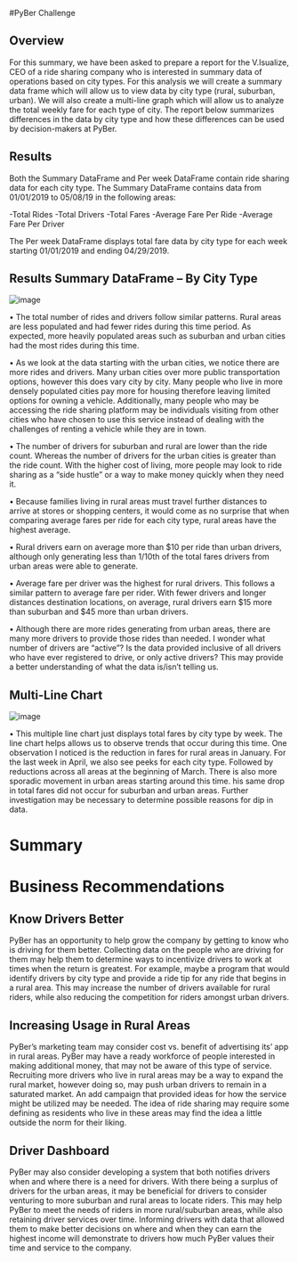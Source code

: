 #PyBer Challenge

## Overview

For this summary, we have been asked to prepare a report for the V.Isualize, CEO of a ride sharing company who is interested in summary data of operations based on city types. For this analysis we will create a summary data frame which will allow us to view data by city type (rural, suburban, urban). We will also create a multi-line graph which will allow us to analyze the total weekly fare for each type of city. The report below summarizes differences in the data by city type and how these differences can be used by decision-makers at PyBer.

## Results

Both the Summary DataFrame and Per week DataFrame contain ride sharing data for each city type. 
The Summary DataFrame contains data from 01/01/2019 to 05/08/19 in the following areas:

-Total Rides
-Total Drivers
-Total Fares
-Average Fare Per Ride
-Average Fare Per Driver

The Per week DataFrame displays total fare data by city type for each week starting 01/01/2019 and ending 04/29/2019.

## Results Summary DataFrame – By City Type

![image](https://user-images.githubusercontent.com/80069183/115166965-53115b00-a07b-11eb-89bb-c47092fb2be7.png)

 
•	The total number of rides and drivers follow similar patterns. Rural areas are less populated and had fewer rides during this time period. As expected, more heavily populated areas such as suburban and urban cities had the most rides during this time. 

•	As we look at the data starting with the urban cities, we notice there are more rides and drivers. Many urban cities over more public transportation options, however this does vary city by city. Many people who live in more densely populated cities pay more for housing therefore leaving limited options for owning a vehicle. Additionally, many people who may be accessing the ride sharing platform may be individuals visiting from other cities who have chosen to use this service instead of dealing with the challenges of renting a vehicle while they are in town. 

•	The number of drivers for suburban and rural are lower than the ride count. Whereas the number of drivers for the urban cities is greater than the ride count. With the higher cost of living, more people may look to ride sharing as a “side hustle” or a way to make money quickly when they need it.

•	Because families living in rural areas must travel further distances to arrive at stores or shopping centers, it would come as no surprise that when comparing average fares per ride for each city type, rural areas have the highest average. 

•	Rural drivers earn on average more than $10 per ride than urban drivers, although only generating less than 1/10th of the total fares drivers from urban areas were able to generate.

•	Average fare per driver was the highest for rural drivers. This follows a similar pattern to average fare per rider. With fewer drivers and longer distances destination locations, on average, rural drivers earn $15 more than suburban and $45 more than urban drivers.

•	Although there are more rides generating from urban areas, there are many more drivers to provide those rides than needed. I wonder what number of drivers are “active”? Is the data provided inclusive of all drivers who have ever registered to drive, or only active drivers? This may provide a better understanding of what the data is/isn’t telling us.

## Multi-Line Chart

![image](https://user-images.githubusercontent.com/80069183/115167030-818f3600-a07b-11eb-8c63-94007e501770.png)

•	This multiple line chart just displays total fares by city type by week. The line chart helps allows us to observe trends that occur during this time. One observation I noticed is the reduction in fares for rural areas in January. For the last week in April, we also see peeks for each city type. Followed by reductions across all areas at the beginning of March. There is also more sporadic movement in urban areas starting around this time. his same drop in total fares did not occur for suburban and urban areas. Further investigation may be necessary to determine possible reasons for dip in data. 

# Summary

# Business Recommendations

## Know Drivers Better

PyBer has an opportunity to help grow the company by getting to know who is driving for them better. Collecting data on the people who are driving for them may help them to determine ways to incentivize drivers to work at times when the return is greatest. For example, maybe a program that would identify drivers by city type and provide a ride tip for any ride that begins in a rural area. This may increase the number of drivers available for rural riders, while also reducing the competition for riders amongst urban drivers. 

## Increasing Usage in Rural Areas

PyBer’s marketing team may consider cost vs. benefit of advertising its’ app in rural areas. PyBer may have a ready workforce of people interested in making additional money, that may not be aware of this type of service. Recruiting more drivers who live in rural areas may be a way to expand the rural market, however doing so, may push urban drivers to remain in a saturated market. An add campaign that provided ideas for how the service might be utilized may be needed. The idea of ride sharing may require some defining as residents who live in these areas may find the idea a little outside the norm for their liking.

## Driver Dashboard

PyBer may also consider developing a system that both notifies drivers when and where there is a need for drivers. With there being a surplus of drivers for the urban areas, it may be beneficial for drivers to consider venturing to more suburban and rural areas to locate riders. This may help PyBer to meet the needs of riders in more rural/suburban areas, while also retaining driver services over time. Informing drivers with data that allowed them to make better decisions on where and when they can earn the highest income will demonstrate to drivers how much PyBer values their time and service to the company.
